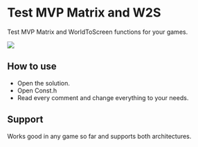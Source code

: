 # Test MVP Matrix and W2S
Test MVP Matrix and WorldToScreen functions for your games.

![](https://i.imgur.com/7SeUuH3.png)

## How to use
* Open the solution.
* Open Const.h
* Read every comment and change everything to your needs.

## Support
Works good in any game so far and supports both architectures.
